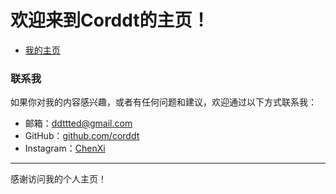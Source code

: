 # 欢迎来到Corddt的主页！

- [我的主页](https://corddt.github.io)


### 联系我

如果你对我的内容感兴趣，或者有任何问题和建议，欢迎通过以下方式联系我：

- 邮箱：[ddttted@gmail.com](mailto:ddttted@gmail.com)
- GitHub：[github.com/corddt](https://github.com/corddt)
- Instagram：[ChenXi](https://www.instagram.com/chenxiii2023/)

---

感谢访问我的个人主页！
